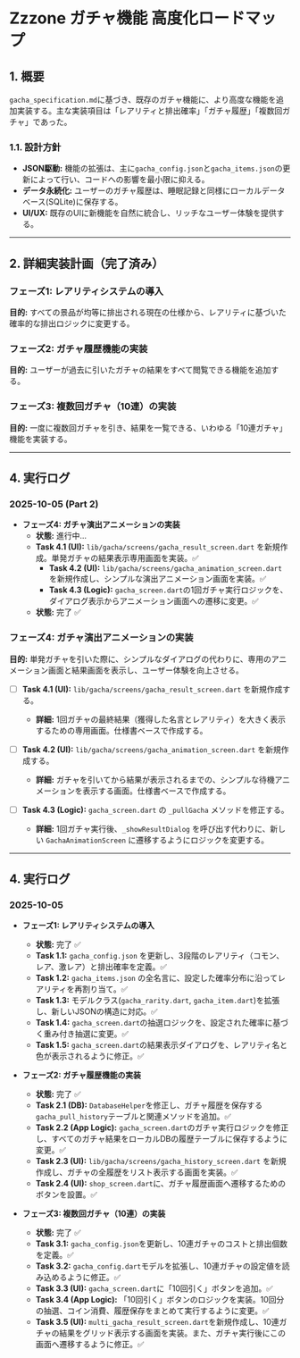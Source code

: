# Zzzone ガチャ機能 高度化ロードマップ

## 1. 概要

`gacha_specification.md`に基づき、既存のガチャ機能に、より高度な機能を追加実装する。主な実装項目は「レアリティと排出確率」「ガチャ履歴」「複数回ガチャ」であった。

### 1.1. 設計方針
- **JSON駆動:** 機能の拡張は、主に`gacha_config.json`と`gacha_items.json`の更新によって行い、コードへの影響を最小限に抑える。
- **データ永続化:** ユーザーのガチャ履歴は、睡眠記録と同様にローカルデータベース(SQLite)に保存する。
- **UI/UX:** 既存のUIに新機能を自然に統合し、リッチなユーザー体験を提供する。

---

## 2. 詳細実装計画（完了済み）

### フェーズ1: レアリティシステムの導入
**目的:** すべての景品が均等に排出される現在の仕様から、レアリティに基づいた確率的な排出ロジックに変更する。

### フェーズ2: ガチャ履歴機能の実装
**目的:** ユーザーが過去に引いたガチャの結果をすべて閲覧できる機能を追加する。

### フェーズ3: 複数回ガチャ（10連）の実装
**目的:** 一度に複数回ガチャを引き、結果を一覧できる、いわゆる「10連ガチャ」機能を実装する。

---

## 4. 実行ログ

### 2025-10-05 (Part 2)

- **フェーズ4: ガチャ演出アニメーションの実装**
  - **状態:** 進行中...
  - **Task 4.1 (UI):** `lib/gacha/screens/gacha_result_screen.dart` を新規作成。単発ガチャの結果表示専用画面を実装。✅
      - **Task 4.2 (UI):** `lib/gacha/screens/gacha_animation_screen.dart` を新規作成し、シンプルな演出アニメーション画面を実装。✅
      - **Task 4.3 (Logic):** `gacha_screen.dart`の1回ガチャ実行ロジックを、ダイアログ表示からアニメーション画面への遷移に変更。✅
  - **状態:** 完了 ✅

### フェーズ4: ガチャ演出アニメーションの実装

**目的:** 単発ガチャを引いた際に、シンプルなダイアログの代わりに、専用のアニメーション画面と結果画面を表示し、ユーザー体験を向上させる。

- [ ] **Task 4.1 (UI):** `lib/gacha/screens/gacha_result_screen.dart` を新規作成する。
  - **詳細:** 1回ガチャの最終結果（獲得した名言とレアリティ）を大きく表示するための専用画面。仕様書ベースで作成する。

- [ ] **Task 4.2 (UI):** `lib/gacha/screens/gacha_animation_screen.dart` を新規作成する。
  - **詳細:** ガチャを引いてから結果が表示されるまでの、シンプルな待機アニメーションを表示する画面。仕様書ベースで作成する。

- [ ] **Task 4.3 (Logic):** `gacha_screen.dart` の `_pullGacha` メソッドを修正する。
  - **詳細:** 1回ガチャ実行後、`_showResultDialog` を呼び出す代わりに、新しい `GachaAnimationScreen` に遷移するようにロジックを変更する。

---

## 4. 実行ログ

### 2025-10-05

- **フェーズ1: レアリティシステムの導入**
  - **状態:** 完了 ✅
  - **Task 1.1:** `gacha_config.json` を更新し、3段階のレアリティ（コモン、レア、激レア）と排出確率を定義。✅
  - **Task 1.2:** `gacha_items.json` の全名言に、設定した確率分布に沿ってレアリティを再割り当て。✅
  - **Task 1.3:** モデルクラス(`gacha_rarity.dart`, `gacha_item.dart`)を拡張し、新しいJSONの構造に対応。✅
  - **Task 1.4:** `gacha_screen.dart`の抽選ロジックを、設定された確率に基づく重み付き抽選に変更。✅
  - **Task 1.5:** `gacha_screen.dart`の結果表示ダイアログを、レアリティ名と色が表示されるように修正。✅

- **フェーズ2: ガチャ履歴機能の実装**
  - **状態:** 完了 ✅
  - **Task 2.1 (DB):** `DatabaseHelper`を修正し、ガチャ履歴を保存する`gacha_pull_history`テーブルと関連メソッドを追加。✅
  - **Task 2.2 (App Logic):** `gacha_screen.dart`のガチャ実行ロジックを修正し、すべてのガチャ結果をローカルDBの履歴テーブルに保存するように変更。✅
  - **Task 2.3 (UI):** `lib/gacha/screens/gacha_history_screen.dart` を新規作成し、ガチャの全履歴をリスト表示する画面を実装。✅
  - **Task 2.4 (UI):** `shop_screen.dart`に、ガチャ履歴画面へ遷移するためのボタンを設置。✅

- **フェーズ3: 複数回ガチャ（10連）の実装**
  - **状態:** 完了 ✅
  - **Task 3.1:** `gacha_config.json`を更新し、10連ガチャのコストと排出個数を定義。✅
  - **Task 3.2:** `gacha_config.dart`モデルを拡張し、10連ガチャの設定値を読み込めるように修正。✅
  - **Task 3.3 (UI):** `gacha_screen.dart`に「10回引く」ボタンを追加。✅
  - **Task 3.4 (App Logic):** 「10回引く」ボタンのロジックを実装。10回分の抽選、コイン消費、履歴保存をまとめて実行するように変更。✅
  - **Task 3.5 (UI):** `multi_gacha_result_screen.dart`を新規作成し、10連ガチャの結果をグリッド表示する画面を実装。また、ガチャ実行後にこの画面へ遷移するように修正。✅